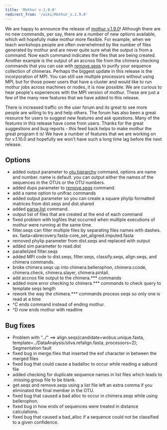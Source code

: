 ```yaml
---
title: 'Mothur v.1.9.0'
redirect_from: '/wiki/Mothur_v.1.9.0'
---
```

We are happy to announce the release of [mothur
v.1.9.0](mothur_v.1.9.0)! Although there are no new commands,
per say, there are a number of new options available, which will
hopefully make mothur more flexible. For example, when we teach
workshops people are often overwhelmed by the number of files generated
by mothur and are never quite sure what the output is from a command.
Now each command indicates the files that are being created. Another
example is the output of an accnos file from the chimera checking
commands that you can use with [remove.seqs](remove.seqs) to
purify your sequence collection of chimeras. Perhaps the biggest update
in this release is the incorporation of MPI. You can still use multiple
processors without using MPI, but for those power users that have a
cluster and would like to run mothur jobs across machines or nodes, it
is now possible. We are curious to hear people\'s experiences with the
MPI version of mothur. These are just a few of the many new features
that we have added to this release.

There is increased traffic on the user forum and its great to see more
people are willing to try and help others. The forum has also been a
great resource for users to suggest new features and ask questions. Many
of the features in this release have come from users. Thanks for the
great suggestions and bug reports - this feed back helps to make mothur
the great program it is! We have a number of features that we are
working on for v.1.10.0 and hopefully we won\'t have such a long time
lag before the next release.

## Options

-   added output parameter to [otu.hierarchy](otu.hierarchy)
    command, options are name and number. name is default. you can
    output either the names of the sequences in the OTUs or the OTU
    numbers.
-   added dups parameter to [remove.seqs](remove.seqs)
    command.
-   add a name option to unifrac commands
-   added output parameter so you can create a square phylip formatted
    matrices from dist.seqs and dist.shared
-   added [parse.list](parse.list) command.
-   output list of files that are created at the end of each command
-   fixed problem with logfiles that occurred when multiple executions
    of mothur were running at the same time.
-   filter.seqs can filter multiple files by separating files names with
    dashes. ex. fasta=abrecovery.fasta-core\_set\_aligned.imputed.fasta
-   removed phylip parameter from dist.seqs and replaced with output
-   added sim parameter to read.dist
-   parallelized filter.seqs
-   added MPI code to dist.seqs, filter.seqs, classify.seqs, align.seqs,
    and chimera commands.
-   broke chimera.seqs up into chimera.bellerophon, chimera.ccode,
    chimera.check, chimera.slayer, chimera.pintail.
-   add accnos file output to the chimera.\*\*\* commands
-   added more error checking to chimera.\*\*\* commands to check query
    to template seqs length
-   rework the way the chimera.\*\*\* commands process seqs so only one
    is read at a time
-   \^C ends command instead of ending mothur.
-   \^D now ends mothur with readline

## Bug fixes

-   Problem with \"../\" ==\> align.seqs(candidate=wobus.unique.fasta,
    template=../DataAnalysis/silva.refalign.fasta, processors=2);
    Segmentation fault
-   fixed bug in merge.files that inserted the eof character in between
    the merged files
-   fixed bug that could cause a badalloc to occur while reading a
    sabund file
-   added checking for duplicate sequence names in list files which
    leads to .missing.group file to be blank.
-   get.seqs and remove.seqs using a list file left an extra comma if
    you eliminated the final member in the OTU.
-   fixed bug that caused a bad alloc to occur in chimera.seqs while
    using bellerophon.
-   fixed bug in how ends of sequences were treated in distance
    calculations.
-   fixed bug that caused a bad\_alloc if a sequence could not be
    classified to a given confidence.
